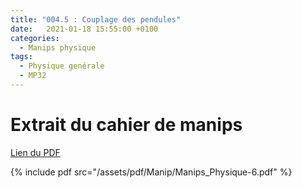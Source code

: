 ```yaml
---
title: "004.5 : Couplage des pendules"
date:   2021-01-18 15:55:00 +0100
categories:
  - Manips physique
tags:
  - Physique genérale
  - MP32
---
```


# Extrait du cahier de manips

[Lien du PDF](/assets/pdf/Manip/Manips_Physique-6.pdf)

{% include pdf src="/assets/pdf/Manip/Manips_Physique-6.pdf" %}
